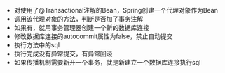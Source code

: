 - 对使用了@Transactional注解的Bean，Spring创建一个代理对象作为Bean
- 调用该代理对象的方法，判断是否加了事务注解
- 如果有，就用事务管理器创建一个新的数据库连接
- 修改数据库连接的autocommit属性为false，禁止自动提交
- 执行方法中的sql
- 执行完成没有异常提交，有异常回滚
- 如果传播机制需要新开一个事务，就是新建立一个数据库连接执行sql